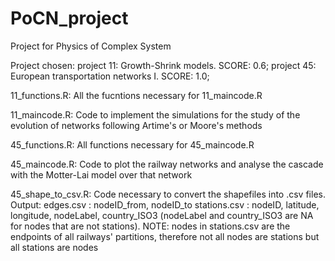 # PoCN_project
Project for Physics of Complex System

Project chosen:
project 11: Growth-Shrink models. SCORE: 0.6;
project 45: European transportation networks I. SCORE: 1.0;



11_functions.R: All the fucntions necessary for 11_maincode.R


11_maincode.R: Code to implement the simulations for the study of the evolution of networks following Artime's or Moore's methods


45_functions.R: All functions necessary for 45_maincode.R


45_maincode.R: Code to plot the railway networks and analyse the cascade with the Motter-Lai model over that network


45_shape_to_csv.R: Code necessary to convert the shapefiles into .csv files. 
Output:
edges.csv : nodeID_from, nodeID_to
stations.csv : nodeID, latitude, longitude, nodeLabel, country_ISO3 (nodeLabel and country_ISO3 are NA for nodes that are not stations).
NOTE: nodes in stations.csv are the endpoints of all railways' partitions, therefore not all nodes are stations but all stations are nodes


